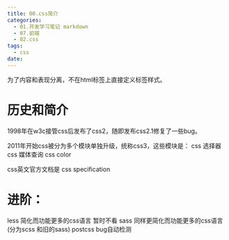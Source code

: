 ```yaml
---
title: 00.css简介
categories:
  - 01.开发学习笔记 markdown
  - 07.前端
  - 02.css
tags:
  - css
date:
---
```


为了内容和表现分离，不在html标签上直接定义标签样式。

# 历史和简介
1998年在w3c接管css后发布了css2，随即发布css2.1修复了一些bug。

2011年开始css被分为多个模块单独升级，统称css3，这些模块是：
css 选择器
css 媒体查询
css color

css英文官方文档是 css specification

# 进阶：
less 简化而功能更多的css语言 暂时不看
sass 同样更简化而功能更多的css语言 (分为scss 和旧的sass)
postcss bug自动检测
